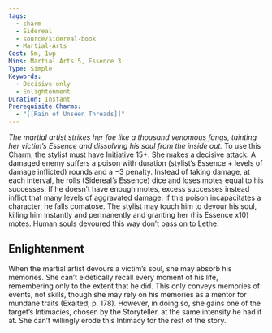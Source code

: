 ```yaml
---
tags:
  - charm
  - Sidereal
  - source/sidereal-book
  - Martial-Arts
Cost: 5m, 1wp
Mins: Martial Arts 5, Essence 3
Type: Simple
Keywords:
  - Decisive-only
  - Enlightenment
Duration: Instant
Prerequisite Charms:
  - "[[Rain of Unseen Threads]]"
---
```

*The martial artist strikes her foe like a thousand venomous fangs, tainting her victim’s Essence and dissolving his soul from the inside out.*
To use this Charm, the stylist must have Initiative 15+. 
She makes a decisive attack. A damaged enemy suffers a poison with duration (stylist’s Essence + levels of damage inflicted) rounds and a −3 penalty. Instead of taking damage, at each interval, he rolls (Sidereal’s Essence) dice and loses motes equal to his successes. If he doesn’t have enough motes, excess successes instead inflict that many levels of aggravated damage. If this poison incapacitates a character, he falls comatose. The stylist may touch him to devour his soul, killing him instantly and permanently and granting her (his Essence x10) motes. Human souls devoured this way don’t pass on to Lethe. 
## Enlightenment
When the martial artist devours a victim’s soul, she may absorb his memories. She can’t eidetically recall every moment of his life, remembering only to the extent that he did. This only conveys memories of events, not skills, though she may rely on his memories as a mentor for mundane traits (Exalted, p. 178). However, in doing so, she gains one of the target’s Intimacies, chosen by the Storyteller, at the same intensity he had it at. She can’t willingly erode this Intimacy for the rest of the story. 